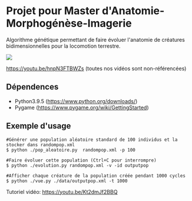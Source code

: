 # Projet pour Master d'Anatomie-Morphogénèse-Imagerie

Algorithme génétique permettant de faire évoluer l'anatomie de créatures bidimensionnelles pour la locomotion terrestre.

![](./images/main.gif)

https://youtu.be/hnpN3FTBWZs (toutes nos vidéos sont non-référencées)



## Dépendences
- Python3.9.5 (https://www.python.org/downloads/)
- Pygame (https://www.pygame.org/wiki/GettingStarted)

## Exemple d'usage

```
#Générer une population aléatoire standard de 100 individus et la stocker dans randompop.xml
$ python ./pop_aleatoire.py  randompop.xml -p 100

#Faire évoluer cette population (Ctrl+C pour interrompre)
$ python ./evolution.py randompop.xml -v -id outputpop

#Afficher chaque créature de la population créée pendant 1000 cycles
$ python ./vue.py ./data/outputpop.xml -t 1000
```

Tutoriel vidéo: https://youtu.be/Kt2dmJf2BBQ
